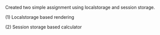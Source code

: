Created two simple assignment using localstorage and session storage.


(1) Localstorage based rendering

(2) Session storage based calculator
